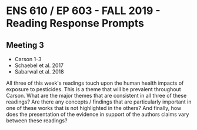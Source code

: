 # ENS 610 / EP 603 - FALL 2019 - Reading Response Prompts

## Meeting 3

* Carson 1-3
* Schaebel et al. 2017
* Sabarwal et al. 2018

All three of this week's readings touch upon the human health impacts of exposure to pesticides. This is a theme that will be prevalent throughout Carson. What are the major themes that are consistent in all three of these readings? Are there any concepts / findings that are particularly important in one of these works that is not highlighted in the others? And finally, how does the presentation of the evidence in support of the authors claims vary between these readings?
